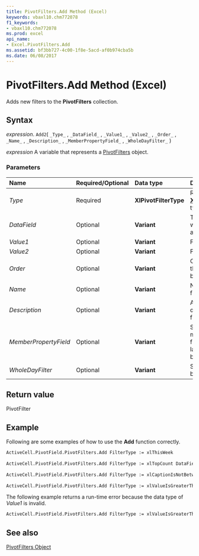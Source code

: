 ```yaml
---
title: PivotFilters.Add Method (Excel)
keywords: vbaxl10.chm772078
f1_keywords:
- vbaxl10.chm772078
ms.prod: excel
api_name:
- Excel.PivotFilters.Add
ms.assetid: bf3bb727-4c00-1f8e-5acd-af0b974cba5b
ms.date: 06/08/2017
---
```



# PivotFilters.Add Method (Excel)

Adds new filters to the  **PivotFilters** collection.


## Syntax

 _expression_. `Add2`( `_Type_` , `_DataField_` , `_Value1_` , `_Value2_` , `_Order_` , `_Name_` , `_Description_` , `_MemberPropertyField_` , `_WholeDayFilter_` )

 _expression_ A variable that represents a [PivotFilters](Excel.PivotFilters.md) object.


### Parameters



|Name|Required/Optional|Data type|Description|
|:-----|:-----|:-----|:-----|
| _Type_|Required| **XlPivotFilterType**|Requires an  **[XlPivotFilterType](Excel.XlPivotFilterType.md)** type of filter.|
| _DataField_|Optional| **Variant**|The field to which the filter is attached.|
| _Value1_|Optional| **Variant**|Filter value 1.|
| _Value2_|Optional| **Variant**|Filter value 2.|
| _Order_|Optional| **Variant**|Order in which the data should be filtered.|
| _Name_|Optional| **Variant**|Name of the filter.|
| _Description_|Optional| **Variant**|A brief description of the filter.|
| _MemberPropertyField_|Optional| **Variant**|Specifies the member property field on which the label filter is based.|
| _WholeDayFilter_|Optional| **Variant**|Specifies a filter based on days.|

## Return value

PivotFilter


## Example

Following are some examples of how to use the  **Add** function correctly.


```vb
ActiveCell.PivotField.PivotFilters.Add FilterType := xlThisWeek 
 
ActiveCell.PivotField.PivotFilters.Add FilterType := xlTopCount DataField := MyPivotField2 Value1 := 10 
 
ActiveCell.PivotField.PivotFilters.Add FilterType := xlCaptionIsNotBetween Value1 := "A" Value2 := "G" 
 
ActiveCell.PivotField.PivotFilters.Add FilterType := xlValueIsGreaterThanOrEqualTo DataField := MyPivotField2 Value1 := 10000 

```

The following example returns a run-time error because the data type of  _Value1_ is invalid.




```vb
ActiveCell.PivotField.PivotFilters.Add FilterType := xlValueIsGreaterThanOrEqualTo DataField := MyPivotField2 Value1 := ?Allan?
```


## See also


[PivotFilters Object](Excel.PivotFilters.md)

